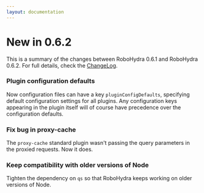 ```yaml
---
layout: documentation
---
```


New in 0.6.2
============

This is a summary of the changes between RoboHydra 0.6.1 and RoboHydra
0.6.2. For full details, check the
[ChangeLog](https://raw.github.com/robohydra/robohydra/master/ChangeLog).


### Plugin configuration defaults

Now configuration files can have a key `pluginConfigDefaults`,
specifying default configuration settings for all plugins. Any
configuration keys appearing in the plugin itself will of course have
precedence over the configuration defaults.

### Fix bug in proxy-cache

The `proxy-cache` standard plugin wasn't passing the query parameters
in the proxied requests. Now it does.

### Keep compatibility with older versions of Node

Tighten the dependency on `qs` so that RoboHydra keeps working on
older versions of Node.
